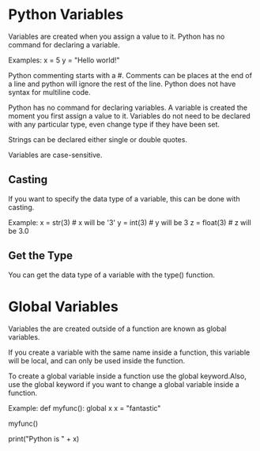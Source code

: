 # Python Variables

Variables are created when you assign a value to it. Python has no command for declaring a variable.

Examples:
x = 5
y = "Hello world!"

Python commenting starts with a #.
Comments can be places at the end of a line and python will ignore the rest of the line. Python does not have syntax for multiline code.

Python has no command for declaring variables. A variable is created the moment you first assign a value to it. Variables do not need to be declared with any particular type, even change type if they have been set.

Strings can be declared either single or double quotes.

Variables are case-sensitive.

## Casting

If you want to specify the data type of a variable, this can be done with casting.

Example:
x = str(3)    # x will be '3'
y = int(3)    # y will be 3
z = float(3)  # z will be 3.0

## Get the Type

You can get the data type of a variable with the type() function.

# Global Variables

Variables the are created outside of a function are known as global variables.

If you create a variable with the same name inside a function, this variable will be local, and can only be used inside the function. 

To create a global variable inside a function use the global keyword.Also, use the global keyword if you want to change a global variable inside a function.

Example:
def myfunc():
  global x
  x = "fantastic"

myfunc()

print("Python is " + x)